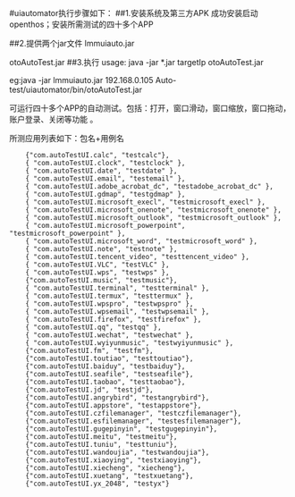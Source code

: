 #uiautomator执行步骤如下：
##1.安装系统及第三方APK
成功安装启动openthos；安装所需测试的四十多个APP

##2.提供两个jar文件
lmmuiauto.jar

otoAutoTest.jar
##3.执行
usage: java -jar *.jar targetIp otoAutoTest.jar

eg:java -jar lmmuiauto.jar 192.168.0.105 Auto-test/uiautomator/bin/otoAutoTest.jar 

可运行四十多个APP的自动测试。包括：打开，窗口滑动，窗口缩放，窗口拖动，账户登录、关闭等功能 。

所测应用列表如下：包名+用例名

		{"com.autoTestUI.calc", "testcalc"},
		{ "com.autoTestUI.clock", "testclock" },
		{ "com.autoTestUI.date", "testdate" },
		{ "com.autoTestUI.email", "testemail" },
		{ "com.autoTestUI.adobe_acrobat_dc", "testadobe_acrobat_dc" },
		{ "com.autoTestUI.gdmap", "testgdmap" },
		{ "com.autoTestUI.microsoft_execl", "testmicrosoft_execl" },
		{ "com.autoTestUI.microsoft_onenote", "testmicrosoft_onenote" },
		{ "com.autoTestUI.microsoft_outlook", "testmicrosoft_outlook" },
		{ "com.autoTestUI.microsoft_powerpoint", "testmicrosoft_powerpoint" },
		{ "com.autoTestUI.microsoft_word", "testmicrosoft_word" },
		{ "com.autoTestUI.note", "testnote" },
		{ "com.autoTestUI.tencent_video", "testtencent_video" },
		{ "com.autoTestUI.VLC", "testVLC" },
		{ "com.autoTestUI.wps", "testwps" },
		{"com.autoTestUI.music", "testmusic"},
		{ "com.autoTestUI.terminal", "testterminal" },
		{ "com.autoTestUI.termux", "testtermux" },		
		{ "com.autoTestUI.wpspro", "testwpspro" },
		{ "com.autoTestUI.wpsemail", "testwpsemail" },
		{ "com.autoTestUI.firefox", "testfirefox" },
		{ "com.autoTestUI.qq", "testqq" },
		{ "com.autoTestUI.wechat", "testwechat" },
		{ "com.autoTestUI.wyiyunmusic", "testwyiyunmusic" },
		{"com.autoTestUI.fm", "testfm"},
		{"com.autoTestUI.toutiao", "testtoutiao"},
		{"com.autoTestUI.baiduy", "testbaiduy"},
		{"com.autoTestUI.seafile", "testseafile"},
		{"com.autoTestUI.taobao", "testtaobao"},
		{"com.autoTestUI.jd", "testjd"},
		{"com.autoTestUI.angrybird", "testangrybird"},
		{"com.autoTestUI.appstore", "testappstore"},
		{"com.autoTestUI.czfilemanager", "testczfilemanager"},
		{"com.autoTestUI.esfilemanager", "testesfilemanager"},
		{"com.autoTestUI.gugepinyin", "testgugepinyin"},
		{"com.autoTestUI.meitu", "testmeitu"},
		{"com.autoTestUI.tuniu", "testtuniu"},
		{"com.autoTestUI.wandoujia", "testwandoujia"},
		{"com.autoTestUI.xiaoying", "testxiaoying"},
		{"com.autoTestUI.xiecheng", "xiecheng"},
		{"com.autoTestUI.xuetang", "testxuetang"},
		{"com.autoTestUI.yx_2048", "testyx"}





